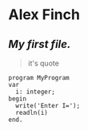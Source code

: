 # **Alex Finch**

## _My first file._

> it's quote

```
program MyProgram
var
  i: integer;
begin
  write('Enter I=');
  readln(i)
end.
```
